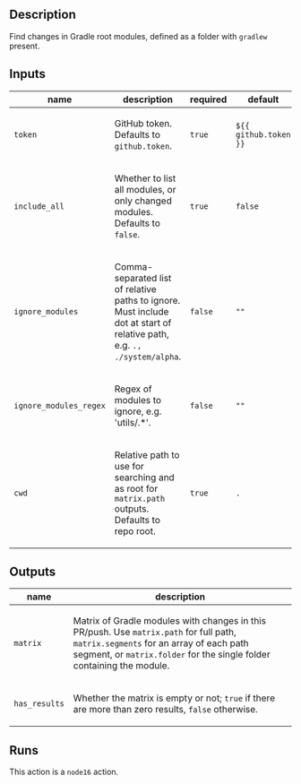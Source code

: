 ## Description

Find changes in Gradle root modules, defined as a folder with `gradlew` present.

## Inputs

| name | description | required | default |
| --- | --- | --- | --- |
| `token` | <p>GitHub token. Defaults to <code>github.token</code>.</p> | `true` | `${{ github.token }}` |
| `include_all` | <p>Whether to list all modules, or only changed modules. Defaults to <code>false</code>.</p> | `true` | `false` |
| `ignore_modules` | <p>Comma-separated list of relative paths to ignore. Must include dot at start of relative path, e.g. <code>., ./system/alpha</code>.</p> | `false` | `""` |
| `ignore_modules_regex` | <p>Regex of modules to ignore, e.g. 'utils/.*'.</p> | `false` | `""` |
| `cwd` | <p>Relative path to use for searching and as root for <code>matrix.path</code> outputs. Defaults to repo root.</p> | `true` | `.` |


## Outputs

| name | description |
| --- | --- |
| `matrix` | <p>Matrix of Gradle modules with changes in this PR/push. Use <code>matrix.path</code> for full path, <code>matrix.segments</code> for an array of each path segment, or <code>matrix.folder</code> for the single folder containing the module.</p> |
| `has_results` | <p>Whether the matrix is empty or not; <code>true</code> if there are more than zero results, <code>false</code> otherwise.</p> |


## Runs

This action is a `node16` action.


